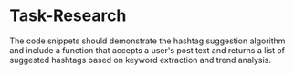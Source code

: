 # Task-Research
The code snippets should demonstrate the hashtag suggestion algorithm and include a function that accepts a user's post text and returns a list of suggested hashtags based on keyword extraction and trend analysis.
